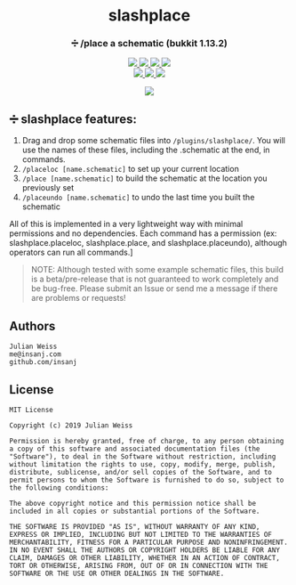 <h1 align="center">slashplace</h1>
<h3 align="center">➗  /place a schematic (bukkit 1.13.2)</h3>

<p align="center">
  <a href="https://github.com/insanj/slashplace/releases">
    <img src="https://img.shields.io/github/release/insanj/slashplace.svg" />
  </a>

  <a href="https://github.com/insanj/slashplace/">
    <img src="https://img.shields.io/github/languages/code-size/insanj/slashplace.svg" />
  </a>

  <a href="https://github.com/insanj/slashplace/blob/master/LICENSE">
    <img src="https://img.shields.io/github/license/insanj/slashplace.svg" />
  </a>

  <a href="https://github.com/insanj/slashplace/releases/">
    <img src="https://img.shields.io/badge/🚀-Download%20on%20Github-green.svg" />
  </a>
  
  <br/>

  <a href="https://jdk.java.net/">
    <img src="https://img.shields.io/badge/java-8%20(1.8.0--131)-red.svg" />
  </a>


  <a href="https://minecraft.net/">
    <img src="https://img.shields.io/badge/minecraft-1.13.2-yellow.svg" />
  </a>
  
   <a href="https://bukkit.org/threads/schematic-place.478917/">
    <img src="https://img.shields.io/badge/💬-See%20Request%20on%20Bukkit-green.svg" />
  </a>
</p>

<p align="center">
  <img src="https://raw.githubusercontent.com/insanj/slashplace/master/docs/slashplace.gif" >
</p>

## ➗ slashplace features:

1. Drag and drop some schematic files into `/plugins/slashplace/`. You will use the names of these files, including the .schematic at the end, in commands.
2. `/placeloc [name.schematic]` to set up your current location
3. `/place [name.schematic]` to build the schematic at the location you previously set
4. `/placeundo [name.schematic]` to undo the last time you built the schematic

All of this is implemented in a very lightweight way with minimal permissions and no dependencies. Each command has a permission (ex: slashplace.placeloc, slashplace.place, and slashplace.placeundo), although operators can run all commands.]

> NOTE: Although tested with some example schematic files, this build is a beta/pre-release that is not guaranteed to work completely and be bug-free. Please submit an Issue or send me a message if there are problems or requests!

## Authors

```
Julian Weiss
me@insanj.com
github.com/insanj
```

## License

```
MIT License

Copyright (c) 2019 Julian Weiss

Permission is hereby granted, free of charge, to any person obtaining a copy of this software and associated documentation files (the "Software"), to deal in the Software without restriction, including without limitation the rights to use, copy, modify, merge, publish, distribute, sublicense, and/or sell copies of the Software, and to permit persons to whom the Software is furnished to do so, subject to the following conditions:

The above copyright notice and this permission notice shall be included in all copies or substantial portions of the Software.

THE SOFTWARE IS PROVIDED "AS IS", WITHOUT WARRANTY OF ANY KIND, EXPRESS OR IMPLIED, INCLUDING BUT NOT LIMITED TO THE WARRANTIES OF MERCHANTABILITY, FITNESS FOR A PARTICULAR PURPOSE AND NONINFRINGEMENT. IN NO EVENT SHALL THE AUTHORS OR COPYRIGHT HOLDERS BE LIABLE FOR ANY CLAIM, DAMAGES OR OTHER LIABILITY, WHETHER IN AN ACTION OF CONTRACT, TORT OR OTHERWISE, ARISING FROM, OUT OF OR IN CONNECTION WITH THE SOFTWARE OR THE USE OR OTHER DEALINGS IN THE SOFTWARE.
```
